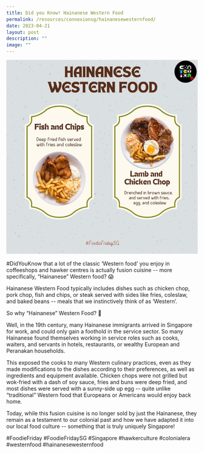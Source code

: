 ```yaml
---
title: Did you Know! Hainanese Western Food
permalink: /resources/connexionsg/hainanesewesternfood/
date: 2023-04-21
layout: post
description: ""
image: ""
---
```

![](/images/connexionsg/2023/hainanese%20western%20food%20.png)

#DidYouKnow that a lot of the classic ‘Western food’ you enjoy in coffeeshops and hawker centres is actually fusion cuisine -- more specifically, “Hainanese” Western food? 😱

Hainanese Western Food typically includes dishes such as chicken chop, pork chop, fish and chips, or steak served with sides like fries, coleslaw, and baked beans -- meals that we instinctively think of as ‘Western’.

So why “Hainanese” Western Food? 🤔

Well, in the 19th century, many Hainanese immigrants arrived in Singapore for work, and could only gain a foothold in the service sector. So many Hainanese found themselves working in service roles such as cooks, waiters, and servants in hotels, restaurants, or wealthy European and Peranakan households.

This exposed the cooks to many Western culinary practices, even as they made modifications to the dishes according to their preferences, as well as ingredients and equipment available. Chicken chops were not grilled but wok-fried with a dash of soy sauce, fries and buns were deep fried, and most dishes were served with a sunny-side up egg -- quite unlike “traditional” Western food that Europeans or Americans would enjoy back home.

Today, while this fusion cuisine is no longer sold by just the Hainanese, they remain as a testament to our colonial past and how we have adapted it into our local food culture -- something that is truly uniquely Singapore!

#FoodieFriday #FoodieFridaySG #Singapore #hawkerculture #colonialera #westernfood #hainanesewesternfood